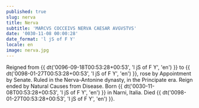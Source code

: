 ```yaml
---
published: true
slug: nerva
title: Nerva
subtitle: 'MARCVS COCCEIVS NERVA CAESAR AVGVSTVS'
date: '0030-11-08 00:00:28'
date_format: 'l jS of F Y'
locale: en
image: nerva.jpg
---
```


Reigned from {{ dt('0096-09-18T00:53:28+00:53', 'l jS of F Y', 'en') }} to {{ dt('0098-01-27T00:53:28+00:53', 'l jS of F Y', 'en') }}, rose by Appointment by Senate. Ruled in the Nerva-Antonine dynasty, in the Principate era. Reign ended by Natural Causes from Disease. Born {{ dt('0030-11-08T00:53:28+00:53', 'l jS of F Y', 'en') }} in Narni, Italia. Died {{ dt('0098-01-27T00:53:28+00:53', 'l jS of F Y', 'en') }}.
